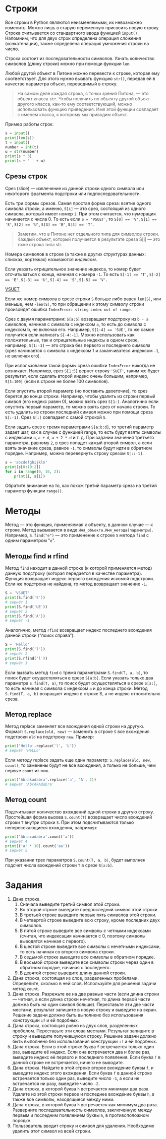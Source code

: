 # Строки

Все строки в Python являются неизменяемыми, их невозможно изменить. Можно лишь в старую переменную присвоить новую строку. Строка считывается со стандартного ввода функцией `input()`. Напомним, что для двух строк определена операция сложения (конкатенации), также определена операция умножения строки на число.

Строка состоит из последовательности символов. Узнать количество символов (длину строки) можно при помощи функции `len`.

Любой другой объект в Питоне можно перевести к строке, которая ему соответствует. Для этого нужно вызвать функцию `str()`, передав ей в качестве параметра объект, переводимый в строку.

> На самом деле каждая строка, с точки зрения Питона, — это объект класса `str`. Чтобы получить по объекту другой объект другого класса, как-то ему соответствующий, можно использовать функцию приведения. Имя этой функции совпадает с именем класса, к которому мы приводим объект.

Пример работы строк:

```python
s = input()
print(len(s))
t = input()
number = int(t)
u = str(number)
print(s * 3)
print(s + ' ' + u)
```

## Срезы строк

Срез (slice) — извлечение из данной строки одного символа или некоторого фрагмента подстроки или подпоследовательности.

Есть три формы срезов. Самая простая форма среза: взятие одного символа строки, а именно, `S[i]` — это срез, состоящий из одного символа, который имеет номер `i`. При этом считается, что нумерация начинается с числа 0. То есть если `S = 'VSUET'`, то `S[0] == 'V'`, `S[1] == 'S'`, `S[2] == 'U'`, `S[3] == 'E'`, `S[4] == 'T'`.

> Заметим, что в Питоне нет отдельного типа для символов строки. Каждый объект, который получается в результате среза S[i] — это тоже строка типа str.

Номера символов в строке (а также в других структурах данных: списках, кортежах) называются *индексом*.

Если указать отрицательное значение индекса, то номер будет отсчитываться с конца, начиная с номера `-1`. То есть `S[-1] == 'T'`, `S[-2] == 'E'`, `S[-3] == 'U'`, `S[-4] == 'S'`, `S[-5] == 'V'`.

[VSUET](https://www.notion.so/55f203b1dee948ddaa6c783f308c26ad)

Если же номер символа в срезе строки `S` больше либо равен `len(S)`, или меньше, чем `-len(S)`, то при обращении к этому символу строки произойдет ошибка `IndexError: string index out of range`.

Срез с двумя параметрами: `S[a:b]` возвращает подстроку из `b - a` символов, начиная с символа c индексом `a`, то есть до символа с индексом b, не включая его. Например, `S[1:4] == 'SUE'`, то же самое получится если написать `S[-4:-1]`. Можно использовать как положительные, так и отрицательные индексы в одном срезе, например, `S[1:-1]` — это строка без первого и последнего символа (срез начинается с символа с индексом 1 и заканчиватеся индексом `-1`, не включая его).

При использовании такой формы среза ошибки `IndexError` никогда не возникает. Например, срез `S[1:5]` вернет строку `'SUET'`, таким же будет результат, если сделать второй индекс очень большим, например, `S[1:100]` (если в строке не более 100 символов).

Если опустить второй параметр (но поставить двоеточие), то срез берется до конца строки. Например, чтобы удалить из строки первый символ (его индекс равен 0), можно взять срез `S[1:]`. Аналогично если опустить первый параметр, то можно взять срез от начала строки. То есть удалить из строки последний символ можно при помощи среза `S[:-1]`. Срез `S[:]` совпадает с самой строкой `S`.

Если задать срез с тремя параметрами `S[a:b:d]`, то третий параметр задает шаг, как в случае с функцией range, то есть будут взяты символы с индексами `a`, `a + d`, `a + 2 * d` и т. д. При задании значения третьего параметра, равному `2`, в срез попадет кажый второй символ, а если взять значение среза, равное `-1`, то символы будут идти в обратном порядке. Например, можно перевернуть строку срезом `S[::-1]`.

```python
s = 'abcdefghijklm'
print(s[0:10:2])
for i in range(0, 10, 2):
    print(i, s[i])
```

Обратите внимание на то, как похож третий параметр среза на третий параметр функции `range()`.

# Методы

Метод — это функция, применяемая к объекту, в данном случае — к строке. Метод вызывается в виде `Имя_объекта.Имя_метода(параметры)`. Например, `S.find("e")` — это применение к строке `S` метода `find` с одним параметром "`e`".

## Методы find и rfind

Метод `find` находит в данной строке (к которой применяется метод) данную подстроку (которая передается в качестве параметра). Функция возвращает индекс первого вхождения искомой подстроки. Если же подстрока не найдена, то метод возвращает значение `-1`.

```python
S = 'VSUET'
print(S.find('S'))
# вернёт 1
print(S.find('UE'))
# вернёт 2
print(S.find('A'))
# вернёт -1
```

Аналогично, метод `rfind` возвращает индекс последнего вхождения данной строки (“поиск справа”).

```python
S = 'Hello'
print(S.find('l'))
# вернёт 2
print(S.rfind('l'))
# вернёт 3
```

Если вызвать метод `find` с тремя параметрами `S.find(T, a, b)`, то поиск будет осуществляться в срезе `S[a:b]`. Если указать только два параметра `S.find(T, a)`, то поиск будет осуществляться в срезе `S[a:]`, то есть начиная с символа с индексом `a` и до конца строки. Метод `S.find(T, a, b)` возращает индекс в строке S, а не индекс относительно среза.

## Метод replace

Метод replace заменяет все вхождения одной строки на другую. Формат: `S.replace(old, new)` — заменить в строке `S` все вхождения подстроки `old` на подстроку `new`. Пример:

```python
print('Hello'.replace('l', 'L'))
# вернёт 'HeLLo'
```

Если методу replace задать еще один параметр: `S.replace(old, new, count)`, то заменены будут не все вхождения, а только не больше, чем первые `count` из них.

```python
print('Abrakadabra'.replace('a', 'A', 2))
# вернёт 'AbrAkAdabra'
```

## Метод count

Подсчитывает количество вхождений одной строки в другую строку. Простейшая форма вызова `S.count(T)` возвращает число вхождений строки `T` внутри строки `S`. При этом подсчитываются только непересекающиеся вхождения, например:

```python
print('Abracadabra'.count('a'))
# вернёт 4
print(('a' * 10).count('aa'))
# вернёт 5
```

При указании трех параметров `S.count(T, a, b)`, будет выполнен подсчет числа вхождений строки `T` в срезе `S[a:b]`.

# Задания

1. Дана строка.
   1. Сначала выведите третий символ этой строки.
   2. Во второй строке выведите предпоследний символ этой строки.
   3. В третьей строке выведите первые пять символов этой строки.
   4. В четвертой строке выведите всю строку, кроме последних двух символов.
   5. В пятой строке выведите все символы с четными индексами (считая, что индексация начинается с 0, поэтому символы выводятся начиная с первого).
   6. В шестой строке выведите все символы с нечетными индексами, то есть начиная со второго символа строки.
   7. В седьмой строке выведите все символы в обратном порядке.
   8. В восьмой строке выведите все символы строки через один в обратном порядке, начиная с последнего.
   9. В девятой строке выведите длину данной строки.
2. Дана строка, состоящая из слов, разделенных пробелами. Определите, сколько в ней слов. Используйте для решения задачи метод `count`.
3. Дана строка. Разрежьте ее на две равные части (если длина строки — четная, а если длина строки нечетная, то длина первой части должна быть на один символ больше). Переставьте эти две части местами, результат запишите в новую строку и выведите на экран. Решение задачи должно быть выполнено без использования конструкции `if` и ей подобных.
4. Дана строка, состоящая ровно из двух слов, разделенных пробелом. Переставьте эти слова местами. Результат запишите в строку и выведите получившуюся строку. Решение задачи должно быть выполнено без использования конструкции `if` и ей подобных.
5. Дана строка. Если в этой строке буква `f` встречается только один раз, выведите её индекс. Если она встречается два и более раз, выведите индекс её первого и последнего появления. Если буква `f` в данной строке не встречается, ничего не выводите.
6. Дана строка. Найдите в этой строке второе вхождение буквы `f`, и выведите индекс этого вхождения. Если буква `f` в данной строке встречается только один раз, выведите число `-1`, а если не встречается ни разу, выведите число `-2`.
7. Дана строка, в которой буква `h` встречается минимум два раза. Удалите из этой строки первое и последнее вхождение буквы `h`, а также все символы, находящиеся между ними.
8. Дана строка, в которой буква `h` встречается как минимум два раза. Разверните последовательность символов, заключенную между первым и последним появлением буквы `h`, в противоположном порядке.
9. Пользователь вводит строку и символ для удаления. Необходимо удалить этот символ из всей строки.